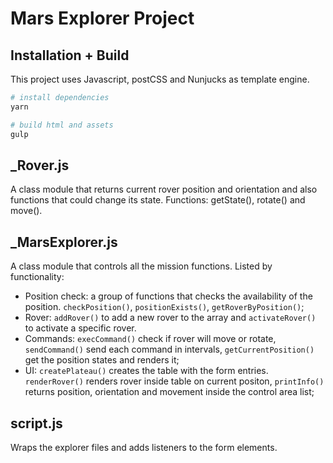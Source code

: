 # Mars Explorer Project

## Installation + Build
This project uses Javascript, postCSS and Nunjucks as template engine.
``` bash
# install dependencies
yarn

# build html and assets
gulp
```

## _Rover.js
A class module that returns current rover position and orientation and also functions that could change its state. Functions: getState(), rotate() and move().

## _MarsExplorer.js
A class module that controls all the mission functions. Listed by functionality:

- Position check: a group of functions that checks the availability of the position. `checkPosition()`, `positionExists()`, `getRoverByPosition()`;
- Rover: `addRover()` to add a new rover to the array and `activateRover()` to activate a specific rover.
- Commands: `execCommand()` check if rover will move or rotate, `sendCommand()` send each command in intervals, `getCurrentPosition()` get the position states and renders it;
- UI: `createPlateau()` creates the table with the form entries. `renderRover()` renders rover inside table on current positon, `printInfo()` returns position, orientation and movement inside the control area list;

## script.js
Wraps the explorer files and adds listeners to the form elements.
